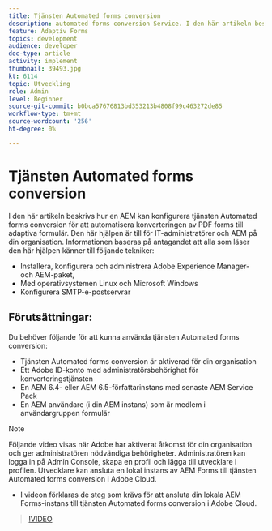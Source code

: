 ```yaml
---
title: Tjänsten Automated forms conversion
description: automated forms conversion Service. I den här artikeln beskrivs hur en AEM kan konfigurera tjänsten Automated forms conversion för att automatisera konverteringen av PDF forms till adaptiva formulär. Den här hjälpen är till för IT-administratörer och AEM på din organisation.
feature: Adaptiv Forms
topics: development
audience: developer
doc-type: article
activity: implement
thumbnail: 39493.jpg
kt: 6114
topic: Utveckling
role: Admin
level: Beginner
source-git-commit: b0bca57676813bd353213b4808f99c463272de85
workflow-type: tm+mt
source-wordcount: '256'
ht-degree: 0%

---
```


# Tjänsten Automated forms conversion

I den här artikeln beskrivs hur en AEM kan konfigurera tjänsten Automated forms conversion för att automatisera konverteringen av PDF forms till adaptiva formulär. Den här hjälpen är till för IT-administratörer och AEM på din organisation. Informationen baseras på antagandet att alla som läser den här hjälpen känner till följande tekniker:

* Installera, konfigurera och administrera Adobe Experience Manager- och AEM-paket,
* Med operativsystemen Linux och Microsoft Windows
* Konfigurera SMTP-e-postservrar

## Förutsättningar:

Du behöver följande för att kunna använda tjänsten Automated forms conversion:

* Tjänsten Automated forms conversion är aktiverad för din organisation
* Ett Adobe ID-konto med administratörsbehörighet för konverteringstjänsten
* En AEM 6.4- eller AEM 6.5-författarinstans med senaste AEM Service Pack
* En AEM användare (i din AEM instans) som är medlem i användargruppen formulär

>[!NOTE]
>Följande video visas när Adobe har aktiverat åtkomst för din organisation och ger administratören nödvändiga behörigheter. Administratören kan logga in på Admin Console, skapa en profil och lägga till utvecklare i profilen. Utvecklare kan ansluta en lokal instans av AEM Forms till tjänsten Automated forms conversion i Adobe Cloud.

* I videon förklaras de steg som krävs för att ansluta din lokala AEM Forms-instans till tjänsten Automated forms conversion i Adobe Cloud.

>[!VIDEO](https://video.tv.adobe.com/v/39493/?quality=9&learn=on)


